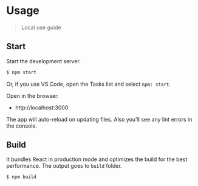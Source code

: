 # Usage
> Local use guide


## Start

Start the development server.

```sh
$ npm start
```

Or, if you use VS Code, open the Tasks list and select `npm: start`.

Open in the browser:

- http://localhost:3000

The app will auto-reload on updating files. Also you'll see any lint errors in the console.


## Build

It bundles React in production mode and optimizes the build for the best performance. The output goes to `build` folder.

```sh
$ npm build
```
